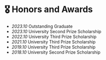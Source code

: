 # 🎖 Honors and Awards
- *2023.10* Outstanding Graduate
- *2023.10* University Second Prize Scholarship
- *2022.10* University Third Prize Scholarship
- *2021.10* University Third Prize Scholarship
- *2019.10* University Third Prize Scholarship
- *2018.10* University Second Prize Scholarship
